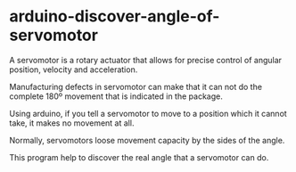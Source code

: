 arduino-discover-angle-of-servomotor
====================================

A servomotor is a rotary actuator that allows for precise control of angular position, velocity and acceleration.

Manufacturing defects in servomotor can make that it can not do the complete 180º movement that is indicated in the package.

Using arduino, if you tell a servomotor to move to a position which it cannot take, it makes no movement at all.

Normally, servomotors loose movement capacity by the sides of the angle.

This program help to discover the real angle that a servomotor can do.
